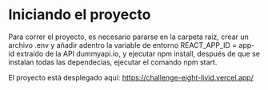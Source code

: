 # Iniciando el proyecto

Para correr el proyecto, es necesario pararse en la carpeta raiz,
crear un archivo .env y añadir adentro la variable de entorno REACT_APP_ID = app-id extraido de la API dummyapi.io, y ejecutar npm install, después de que se instalan todas las dependecias, ejecutar el comando npm start.

El proyecto está desplegado aquí:
https://challenge-eight-livid.vercel.app/
